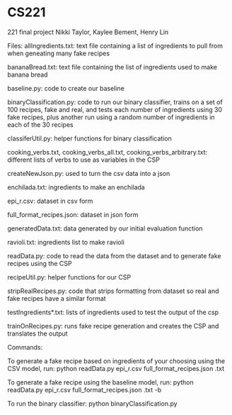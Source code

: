# CS221
221 final project
Nikki Taylor, Kaylee Bement, Henry Lin

Files:
allIngredients.txt: text file containing a list of ingredients to pull from when geneating many fake recipes

bananaBread.txt: text file containing the list of ingredients used to make banana bread

baseline.py: code to create our baseline

binaryClassification.py: code to run our binary classifier, trains on a set of 100 recipes, fake and real, and tests each number of ingredients using 30 fake recipes, plus another run using a random number of ingredients in each of the 30 recipes

classiferUtil.py: helper functions for binary classification

cooking_verbs.txt, cooking_verbs_all.txt, cooking_verbs_arbitrary.txt: different lists of verbs to use as variables in the CSP

createNewJson.py: used to turn the csv data into a json

enchilada.txt: ingredients to make an enchilada

epi_r.csv: dataset in csv form

full_format_recipes.json: dataset in json form

generatedData.txt: data generated by our initial evaluation function

ravioli.txt: ingredients list to make ravioli

readData.py: code to read the data from the dataset and to generate fake recipes using the CSP

recipeUtil.py: helper functions for our CSP

stripRealRecipes.py: code that strips formatting from dataset so real and fake recipes have a similar format

testIngredients*.txt: lists of ingredients used to test the output of the csp

trainOnRecipes.py: runs fake recipe generation and creates the CSP and translates the output

Commands:

To generate a fake recipe based on ingredients of your choosing using the CSV model, run:
python readData.py epi_r.csv full_format_recipes.json <ingredientslist>.txt
 
To generate a fake recipe using the baseline model, run:
python readData.py epi_r.csv full_format_recipes.json <ingredientslist>.txt -b

To run the binary classifier:
python binaryClassification.py

